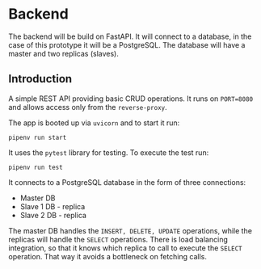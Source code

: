 # Backend 

The backend will be build on FastAPI. It will connect to a database, in the case of this prototype it will be a PostgreSQL. The database will have a master and two replicas (slaves).

## Introduction

A simple REST API providing basic CRUD operations. It runs on `PORT=8080` and allows access only from the `reverse-proxy`.

The app is booted up via `uvicorn` and to start it run:

`pipenv run start`

It uses the `pytest` library for testing. To execute the test run:

`pipenv run test`

It connects to a PostgreSQL database in the form of three connections:
- Master DB
- Slave 1 DB - replica
- Slave 2 DB - replica

The master DB handles the `INSERT, DELETE, UPDATE` operations, while the replicas will handle the `SELECT` operations. There is load balancing integration, so that it knows which replica to call to execute the `SELECT` operation. That way it avoids a bottleneck on fetching calls.